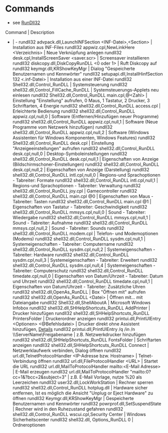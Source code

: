 # Commands
- see [RunDll32](http://www.winfaq.de/faq_html/Content/tip0500/onlinefaq.php?h=tip0564.htm)

Command | Description
- | -
rundll32 advpack.dll,LaunchINFSection \<INF-Datei\>,\<Section\> | Installation aus INF-Files
rundll32 appwiz.cpl,NewLinkHere \<Verzeichnis\> | Neue Verknüpfung anlegen
rundll32 desk.cpl,InstallScreenSaver \<saver.scr\> | Screensaver installieren
rundll32 diskcopy.dll,DiskCopyRunDLL \<0 oder 1\> | Ruft Diskcopy auf
rundll32 keymgr.dll,KRShowKeyMgr | Dialog "Gespeicherte Benutzernamen und Kennwörter"
rundll32 setupapi.dll,InstallHinfSection 132 \<.inf-Datei\> | Installation aus einer INF-Datei
rundll32 Shell32.dll,Control_RunDLL | Systemsteuerung
rundll32 shell32.dll,Control_FillCache_RunDLL | Systemsteuerungs-Applets neu einlesen
rundll32 Shell32.dll,Control_RunDLL main.cpl,@\<Zahl\> | Einstellung "Einstellung" aufrufen, 0 Maus, 1 Tastatur, 2 Drucker, 3 Schriftarten, 4 Energie
rundll32 shell32.dll,Control_RunDLL access.cpl | Erleichterte Bedienung
rundll32 shell32.dll,Control_RunDLL appwiz.cpl,null,0 | Software (Entfernen/Hinzufügen neuer Programme)
rundll32 shell32.dll,Control_RunDLL appwiz.cpl,null,1 | Software (Neue Programme vom Netzwerk hinzufügen)
rundll32 shell32.dll,Control_RunDLL appwiz.cpl,null,2 | Software (Windows Assistenten für Windows Komponenten, Windows Features)
rundll32 Shell32.dll,Control_RunDLL desk.cpl | Einstellung "Anzeigeeinstellungen" aufrufen
rundll32 shell32.dll,Control_RunDLL desk.cpl,null,0 | Desktop-Symboleinstellungen
rundll32 shell32.dll,Control_RunDLL desk.cpl,null,1 | Eigenschaften von Anzeige (Bildschirmschoner-Einstellungen)
rundll32 shell32.dll,Control_RunDLL desk.cpl,null,2 | Eigenschaften von Anzeige (Darstellung)
rundll32 shell32.dll,Control_RunDLL intl.cpl,null,0 | Regions-und Sprachoptionen - Tabreiter: Formate
rundll32 shell32.dll,Control_RunDLL intl.cpl,null,1 | Regions-und Sprachoptionen - Tabreiter: Verwaltung
rundll32 shell32.dll,Control_RunDLL joy.cpl | Gamecontroller
rundll32 shell32.dll,Control_RunDLL main.cpl @0 | Eigenschaften von Maus - Tabreiter: Tasten
rundll32 shell32.dll,Control_RunDLL main.cpl @1 | Eigenschaften von Tastatur - Tabreiter: Geschwindigkeit
rundll32 shell32.dll,Control_RunDLL mmsys.cpl,null,0 | Sound - Tabreiter: Wiedergabe
rundll32 shell32.dll,Control_RunDLL mmsys.cpl,null,1 | Sound - Tabreiter: Aufnahme
rundll32 shell32.dll,Control_RunDLL mmsys.cpl,null,2 | Sound - Tabreiter: Sounds
rundll32 shell32.dll,Control_RunDLL modem.cpl | Telefon- und Modemoptionen (Modems)
rundll32 shell32.dll,Control_RunDLL sysdm.cpl,null,1 | Systemeigenschaften - Tabreiter: Computername
rundll32 shell32.dll,Control_RunDLL sysdm.cpl,null,2 | Systemeigenschaften - Tabreiter: Hardware
rundll32 shell32.dll,Control_RunDLL sysdm.cpl,null,3 | Systemeigenschaften - Tabreiter: Erweitert
rundll32 shell32.dll,Control_RunDLL sysdm.cpl,null,4 | Systemeigenschaften - Tabreiter: Computerschutz
rundll32 shell32.dll,Control_RunDLL timedate.cpl,null,0 | Eigenschaften von Datum/Uhrzeit - Tabreiter: Datum und Uhrzeit
rundll32 shell32.dll,Control_RunDLL timedate.cpl,null,1 | Eigenschaften von Datum/Uhrzeit - Tabreiter: Zusätzliche Uhren
rundll32 shell32.dll,OpenAs_RunDLL | Box "Öffnen mit" aufrufen
rundll32 shell32.dll,OpenAs_RunDLL \<Datei\> | Öffnen mit... mit Dateiangabe
rundll32 Shell32.dll,ShellAboutA | Microsoft Windows Infobox
rundll32 shell32.dll,SHHelpShortcuts_RunDLL AddPrinter | Drucker hinzufügen
rundll32 shell32.dll,SHHelpShortcuts_RunDLL PrintersFolder | Druckerordner anzeigen
rundll32 printui.dll,PrintUIEntry \<Optionen\> \<@Befehlsdatei\> | Drucker direkt ohne Assistent hinzufügen, [Details](http://www.winfaq.de/faq_html/Content/tip2000/onlinefaq.php?h=tip2028.htm)
rundll32 printui.dll,PrintUIEntry /q /in /n \\\\ServerName\Freigabename | z.B. Netzwerkdrucker hinzufügen
rundll32 shell32.dll,SHHelpShortcuts_RunDLL FontsFolder | Schriftarten anzeigen
rundll32 shell32.dll,SHHelpShortcuts_RunDLL Connect | Netzwerklaufwerk verbinden, Dialog öffnen
rundll32 url.dll,TelnetProtocolHandler \<IP-Adresse bzw. Hostname\> | Telnet-Verbindung öffnen
rundll32 url.dll,FileProtocolHandler \<URL\> | Startet die URL
rundll32 url.dll,MailToProtocolHandler mailto:\<E-Mail Adresse\> | E-Mail erzeugen
rundll32 url.dll,MailToProtocolHandler "mailto:0?cc=1&?bcc=2&subject=3" | z.B. E-Mail Vorlage, nutze %20 als Leerzeichen
rundll32 user32.dll,LockWorkStation | Rechner sperren
rundll32 shell32.dll,Control_RunDLL hotplug.dll | Hardware sicher entfernen, Ist es möglich die Ansicht "Unplug or Eject Hardware" zu öffnen
rundll32 Keymgr.dll,KRShowKeyMgr | Gespeicherte Benutzernamen und Kennwörter
rundll32 powrprof.dll,SetSuspendState | Rechner wird in den Ruhezustand gefahren
rundll32 shell32.dll,Control_RunDLL wscui.cpl,Security Center | Windows Sicherheitscenter
rundll32 shell32.dll, Options_RunDLL 0 | Ordneroptionen